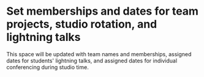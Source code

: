 # Set memberships and dates for team projects, studio rotation, and lightning talks

This space will be updated with team names and memberships, assigned dates for students' lightning talks, and assigned dates for individual conferencing during studio time.

